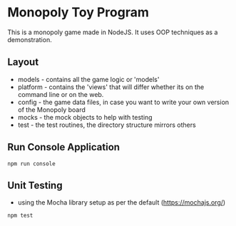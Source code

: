 # Monopoly Toy Program

This is a monopoly game made in NodeJS.  It uses OOP techniques as a demonstration.

## Layout 

* models - contains all the game logic or 'models'
* platform - contains the 'views' that will differ whether its on the command line or on the web.
* config - the game data files, in case you want to write your own version of the Monopoly board
* mocks - the mock objects to help with testing
* test - the test routines, the directory structure mirrors others

## Run Console Application

```
npm run console
```

## Unit Testing

* using the Mocha library setup as per the default (https://mochajs.org/)

```
npm test
```